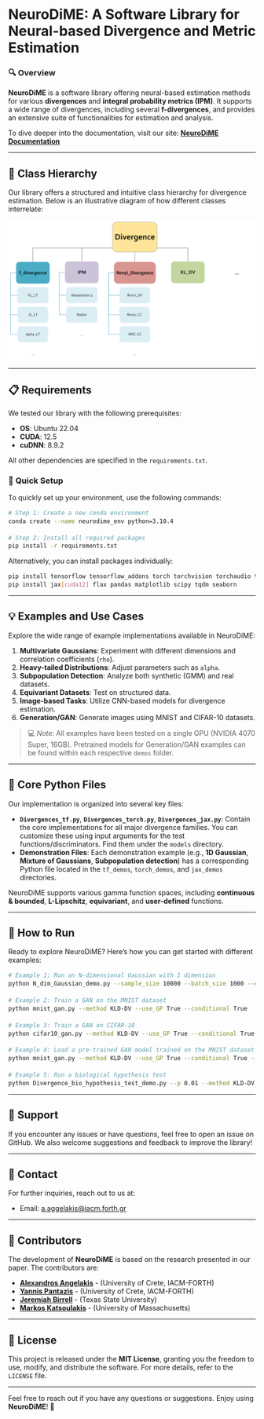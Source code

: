 
# **NeuroDiME**: A Software Library for Neural-based Divergence and Metric Estimation

### 🔍 **Overview**
**NeuroDiME** is a software library offering neural-based estimation methods for various **divergences** and **integral probability metrics (IPM)**. It supports a wide range of divergences, including several **f-divergences**, and provides an extensive suite of functionalities for estimation and analysis. 

To dive deeper into the documentation, visit our site: [**NeuroDiME Documentation**](https://neurodime.readthedocs.io/en/latest/index.html)

---

## 🌳 **Class Hierarchy**

Our library offers a structured and intuitive class hierarchy for divergence estimation. Below is an illustrative diagram of how different classes interrelate:

![Class Hierarchy](images/class_hierarchy_2.png)

---

## 📋 **Requirements**

We tested our library with the following prerequisites:

- **OS**: Ubuntu 22.04
- **CUDA**: 12.5
- **cuDNN**: 8.9.2

All other dependencies are specified in the `requirements.txt`. 

### 🔧 **Quick Setup**
To quickly set up your environment, use the following commands:

```bash
# Step 1: Create a new conda environment
conda create --name neurodime_env python=3.10.4

# Step 2: Install all required packages
pip install -r requirements.txt
```

Alternatively, you can install packages individually:
```bash
pip install tensorflow tensorflow_addons torch torchvision torchaudio torchinfo torchmetrics torch-fidelity
pip install jax[cuda12] flax pandas matplotlib scipy tqdm seaborn
```

---

## 💡 **Examples and Use Cases**

Explore the wide range of example implementations available in NeuroDiME:

1. **Multivariate Gaussians**: Experiment with different dimensions and correlation coefficients (`rho`).
2. **Heavy-tailed Distributions**: Adjust parameters such as `alpha`.
3. **Subpopulation Detection**: Analyze both synthetic (GMM) and real datasets.
4. **Equivariant Datasets**: Test on structured data.
5. **Image-based Tasks**: Utilize CNN-based models for divergence estimation.
6. **Generation/GAN**: Generate images using MNIST and CIFAR-10 datasets.

> 💻 *Note*: All examples have been tested on a single GPU (NVIDIA 4070 Super, 16GB). Pretrained models for Generation/GAN examples can be found within each respective `demos` folder.

---

## 📂 **Core Python Files**

Our implementation is organized into several key files:

- **`Divergences_tf.py`**, **`Divergences_torch.py`**, **`Divergences_jax.py`**: Contain the core implementations for all major divergence families. You can customize these using input arguments for the test functions/discriminators. Find them under the `models` directory.
- **Demonstration Files**: Each demonstration example (e.g., **1D Gaussian**, **Mixture of Gaussians**, **Subpopulation detection**) has a corresponding Python file located in the `tf_demos`, `torch_demos`, and `jax_demos` directories.

NeuroDiME supports various gamma function spaces, including **continuous & bounded**, **L-Lipschitz**, **equivariant**, and **user-defined** functions.

---

## 🚀 **How to Run**

Ready to explore NeuroDiME? Here’s how you can get started with different examples:

```bash
# Example 1: Run an N-dimensional Gaussian with 1 dimension
python N_dim_Gaussian_demo.py --sample_size 10000 --batch_size 1000 --epochs 200 --method KLD-DV --use_GP True --dimension 1

# Example 2: Train a GAN on the MNIST dataset
python mnist_gan.py --method KLD-DV --use_GP True --conditional True

# Example 3: Train a GAN on CIFAR-10
python cifar10_gan.py --method KLD-DV --use_GP True --conditional True

# Example 4: Load a pre-trained GAN model trained on the MNIST dataset
python mnist_gan.py --method KLD-DV --use_GP True --conditional True --load_model True

# Example 5: Run a biological hypothesis test
python Divergence_bio_hypothesis_test_demo.py --p 0.01 --method KLD-DV 
```

---

## 💬 **Support**

If you encounter any issues or have questions, feel free to open an issue on GitHub. We also welcome suggestions and feedback to improve the library!

---

## 📧 **Contact**

For further inquiries, reach out to us at:

- Email: [a.aggelakis@iacm.forth.gr](a.aggelakis@iacm.forth.gr)

---

## 👥 **Contributors**

The development of **NeuroDiME** is based on the research presented in our paper. The contributors are:

- [**Alexandros Angelakis**](https://aangelakis.github.io/) - (University of Crete, IACM-FORTH)
- [**Yannis Pantazis**](https://sites.google.com/site/yannispantazis/) - (University of Crete, IACM-FORTH)
- [**Jeremiah Birrell**](https://scholar.google.co.uk/citations?user=R60hJGUAAAAJ&hl=en) - (Texas State University)
- [**Markos Katsoulakis**](https://scholar.google.com/citations?user=2PpEwFQAAAAJ&hl=el) - (University of Massachusetts)

---

## 📄 **License**

This project is released under the **MIT License**, granting you the freedom to use, modify, and distribute the software. For more details, refer to the `LICENSE` file.

---

Feel free to reach out if you have any questions or suggestions. Enjoy using **NeuroDiME**! 🎉
